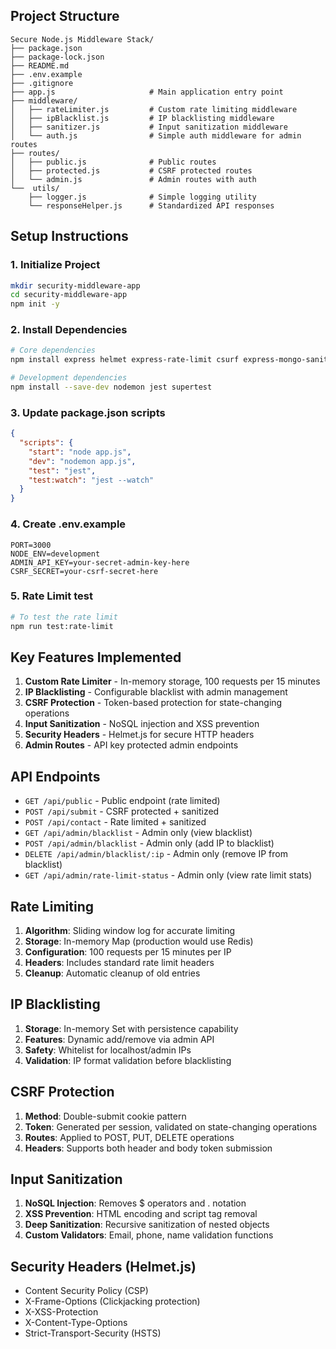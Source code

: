 ## Project Structure
```
Secure Node.js Middleware Stack/
├── package.json
├── package-lock.json
├── README.md
├── .env.example
├── .gitignore
├── app.js                     # Main application entry point
├── middleware/
│   ├── rateLimiter.js         # Custom rate limiting middleware
│   ├── ipBlacklist.js         # IP blacklisting middleware
│   ├── sanitizer.js           # Input sanitization middleware
│   └── auth.js                # Simple auth middleware for admin routes
├── routes/
│   ├── public.js              # Public routes
│   ├── protected.js           # CSRF protected routes
│   └── admin.js               # Admin routes with auth
└──  utils/
    ├── logger.js              # Simple logging utility
    └── responseHelper.js      # Standardized API responses

```

## Setup Instructions

### 1. Initialize Project
```bash
mkdir security-middleware-app
cd security-middleware-app
npm init -y
```

### 2. Install Dependencies
```bash
# Core dependencies
npm install express helmet express-rate-limit csurf express-mongo-sanitize xss-clean cookie-parser cors

# Development dependencies
npm install --save-dev nodemon jest supertest
```

### 3. Update package.json scripts
```json
{
  "scripts": {
    "start": "node app.js",
    "dev": "nodemon app.js",
    "test": "jest",
    "test:watch": "jest --watch"
  }
}
```

### 4. Create .env.example
```
PORT=3000
NODE_ENV=development
ADMIN_API_KEY=your-secret-admin-key-here
CSRF_SECRET=your-csrf-secret-here
```

### 5. Rate Limit test
```bash
# To test the rate limit
npm run test:rate-limit
```



## Key Features Implemented

1. **Custom Rate Limiter** - In-memory storage, 100 requests per 15 minutes
2. **IP Blacklisting** - Configurable blacklist with admin management
3. **CSRF Protection** - Token-based protection for state-changing operations
4. **Input Sanitization** - NoSQL injection and XSS prevention
5. **Security Headers** - Helmet.js for secure HTTP headers
6. **Admin Routes** - API key protected admin endpoints

## API Endpoints

- `GET /api/public` - Public endpoint (rate limited)
- `POST /api/submit` - CSRF protected + sanitized
- `POST /api/contact` - Rate limited + sanitized
- `GET /api/admin/blacklist` - Admin only (view blacklist)
- `POST /api/admin/blacklist` - Admin only (add IP to blacklist)
- `DELETE /api/admin/blacklist/:ip` - Admin only (remove IP from blacklist)
- `GET /api/admin/rate-limit-status` - Admin only (view rate limit stats)

## Rate Limiting

1. **Algorithm**: Sliding window log for accurate limiting
1. **Storage**: In-memory Map (production would use Redis)
1. **Configuration**: 100 requests per 15 minutes per IP
1. **Headers**: Includes standard rate limit headers
1. **Cleanup**: Automatic cleanup of old entries

##  IP Blacklisting

1. **Storage**: In-memory Set with persistence capability
1. **Features**: Dynamic add/remove via admin API
1. **Safety**: Whitelist for localhost/admin IPs
1. **Validation**: IP format validation before blacklisting

## CSRF Protection

1. **Method**: Double-submit cookie pattern
1. **Token**: Generated per session, validated on state-changing operations
1. **Routes**: Applied to POST, PUT, DELETE operations
1. **Headers**: Supports both header and body token submission

## Input Sanitization

1. **NoSQL Injection**: Removes $ operators and . notation
1. **XSS Prevention**: HTML encoding and script tag removal
1. **Deep Sanitization**: Recursive sanitization of nested objects
1. **Custom Validators**: Email, phone, name validation functions

## Security Headers (Helmet.js)

- Content Security Policy (CSP)
- X-Frame-Options (Clickjacking protection)
- X-XSS-Protection
- X-Content-Type-Options
- Strict-Transport-Security (HSTS)